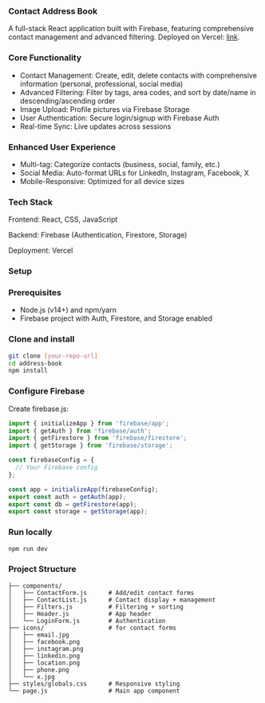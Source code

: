 ### Contact Address Book

A full-stack React application built with Firebase, featuring comprehensive contact management and advanced filtering. Deployed on Vercel: [link](address-book-virid-nine.vercel.app).

### Core Functionality
- Contact Management: Create, edit, delete contacts with comprehensive information (personal, professional, social media)
- Advanced Filtering: Filter by tags, area codes, and sort by date/name in descending/ascending order
- Image Upload: Profile pictures via Firebase Storage
- User Authentication: Secure login/signup with Firebase Auth
- Real-time Sync: Live updates across sessions

### Enhanced User Experience

- Multi-tag: Categorize contacts (business, social, family, etc.)
- Social Media: Auto-format URLs for LinkedIn, Instagram, Facebook, X
- Mobile-Responsive: Optimized for all device sizes

### Tech Stack

Frontend: React, CSS, JavaScript

Backend: Firebase (Authentication, Firestore, Storage)

Deployment: Vercel


### Setup

### Prerequisites

- Node.js (v14+) and npm/yarn
- Firebase project with Auth, Firestore, and Storage enabled

### Clone and install

```bash
git clone [your-repo-url]
cd address-book
npm install
```

### Configure Firebase

Create firebase.js:

```javascript
import { initializeApp } from 'firebase/app';
import { getAuth } from 'firebase/auth';
import { getFirestore } from 'firebase/firestore';
import { getStorage } from 'firebase/storage';

const firebaseConfig = {
  // Your Firebase config
};

const app = initializeApp(firebaseConfig);
export const auth = getAuth(app);
export const db = getFirestore(app);
export const storage = getStorage(app);
```

### Run locally
```bash
npm run dev
```

### Project Structure
```
├── components/
│   ├── ContactForm.js      # Add/edit contact forms
│   ├── ContactList.js      # Contact display + management
│   ├── Filters.js          # Filtering + sorting
│   ├── Header.js           # App header
│   └── LoginForm.js        # Authentication
├── icons/                  # for contact forms
│   ├── email.jpg
│   ├── facebook.png
│   ├── instagram.png
│   ├── linkedin.png
│   ├── location.png
│   ├── phone.png
│   └── x.jpg
├── styles/globals.css      # Responsive styling
└── page.js                 # Main app component
```
